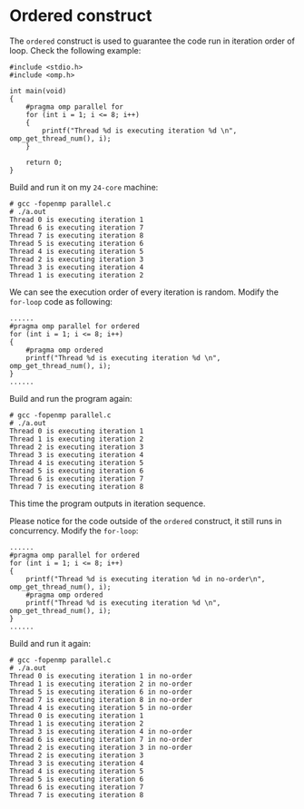 # Ordered construct

The `ordered` construct is used to guarantee the code run in iteration order of loop. Check the following example:  

	#include <stdio.h>
	#include <omp.h>
			
	int main(void)
	{	
		#pragma omp parallel for
		for (int i = 1; i <= 8; i++)
		{
			printf("Thread %d is executing iteration %d \n", omp_get_thread_num(), i);
		}
			
		return 0;
	}

Build and run it on my `24-core` machine:  

	# gcc -fopenmp parallel.c
	# ./a.out
	Thread 0 is executing iteration 1
	Thread 6 is executing iteration 7
	Thread 7 is executing iteration 8
	Thread 5 is executing iteration 6
	Thread 4 is executing iteration 5
	Thread 2 is executing iteration 3
	Thread 3 is executing iteration 4
	Thread 1 is executing iteration 2
We can see the execution order of every iteration is random. Modify the `for-loop` code as following:  

	......
	#pragma omp parallel for ordered
	for (int i = 1; i <= 8; i++)
	{
		#pragma omp ordered
		printf("Thread %d is executing iteration %d \n", omp_get_thread_num(), i);
	}
	......

Build and run the program again:  

	# gcc -fopenmp parallel.c
	# ./a.out
	Thread 0 is executing iteration 1
	Thread 1 is executing iteration 2
	Thread 2 is executing iteration 3
	Thread 3 is executing iteration 4
	Thread 4 is executing iteration 5
	Thread 5 is executing iteration 6
	Thread 6 is executing iteration 7
	Thread 7 is executing iteration 8

This time the program outputs in iteration sequence.  

Please notice for the code outside of the `ordered` construct, it still runs in concurrency. Modify the `for-loop`:  

	......
	#pragma omp parallel for ordered
	for (int i = 1; i <= 8; i++)
	{
		printf("Thread %d is executing iteration %d in no-order\n", omp_get_thread_num(), i);
		#pragma omp ordered
		printf("Thread %d is executing iteration %d \n", omp_get_thread_num(), i);
	}
	......
Build and run it again:  

	# gcc -fopenmp parallel.c
	# ./a.out
	Thread 0 is executing iteration 1 in no-order
	Thread 1 is executing iteration 2 in no-order
	Thread 5 is executing iteration 6 in no-order
	Thread 7 is executing iteration 8 in no-order
	Thread 4 is executing iteration 5 in no-order
	Thread 0 is executing iteration 1
	Thread 1 is executing iteration 2
	Thread 3 is executing iteration 4 in no-order
	Thread 6 is executing iteration 7 in no-order
	Thread 2 is executing iteration 3 in no-order
	Thread 2 is executing iteration 3
	Thread 3 is executing iteration 4
	Thread 4 is executing iteration 5
	Thread 5 is executing iteration 6
	Thread 6 is executing iteration 7
	Thread 7 is executing iteration 8


